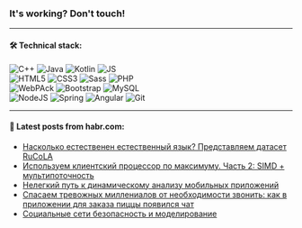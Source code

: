 ### It's working? Don't touch!

---

#### 🛠️ Technical stack:

![C++](https://img.shields.io/badge/C++-informational?logo=c%2B%2B&style=flat&logoColor=white&color=9C033A)
![Java](https://img.shields.io/badge/Java-informational?logo=java&style=flat&logoColor=white&color=007396)
![Kotlin](https://img.shields.io/badge/Kotlin-informational?logo=Kotlin&style=flat&logoColor=white&color=0095D5)
![JS](https://img.shields.io/badge/JS-informational?logo=javaScript&style=flat&logoColor=black&color=F7Df1E) <br>
![HTML5](https://img.shields.io/badge/HTML5-informational?logo=html5&style=flat&logoColor=white&color=E34F26)
![CSS3](https://img.shields.io/badge/CSS3-informational?logo=css3&style=flat&logoColor=white&color=157286)
![Sass](https://img.shields.io/badge/Saas-informational?logo=sass&style=flat&logoColor=white&color=hotpink)
![PHP](https://img.shields.io/badge/PHP-informational?logo=php&style=flat&logoColor=white&color=777BB4) <br>
![WebPAck](https://img.shields.io/badge/WebPack-informational?logo=webPack&style=flat&logoColor=white&color=FF6F00)
![Bootstrap](https://img.shields.io/badge/Bootstrap-informational?logo=Bootstrap&style=flat&logoColor=white&color=7952B3)
![MySQL](https://img.shields.io/badge/MySQL-informational?logo=MySQL&style=flat&logoColor=white&color=00f) <br>
![NodeJS](https://img.shields.io/badge/NodeJS-informational?logo=node.js&style=flat&logoColor=white&color=43853D)
![Spring](https://img.shields.io/badge/Spring-informational?logo=Spring&style=flat&logoColor=white&color=0A9EDC)
![Angular](https://img.shields.io/badge/Vue-informational?logo=vue.js&style=flat&logoColor=white&color=red)
![Git](https://img.shields.io/badge/Git-informational?logo=git&style=flat&logoColor=white&color=darkorange)

___

#### 💬 Latest posts from habr.com:

<!-- BLOG-POST-LIST:START -->
- [Насколько естественен естественный язык? Представляем датасет RuCoLA](https://habr.com/ru/post/667336/?utm_source=habrahabr&utm_medium=rss&utm_campaign=667336)
- [Используем клиентский процессор по максимуму. Часть 2: SIMD + мультипоточность](https://habr.com/ru/post/663936/?utm_source=habrahabr&utm_medium=rss&utm_campaign=663936)
- [Нелегкий путь к динамическому анализу мобильных приложений](https://habr.com/ru/post/667422/?utm_source=habrahabr&utm_medium=rss&utm_campaign=667422)
- [Спасаем тревожных миллениалов от необходимости звонить: как в приложении для заказа пиццы появился чат](https://habr.com/ru/post/666640/?utm_source=habrahabr&utm_medium=rss&utm_campaign=666640)
- [Социальные сети безопасность и моделирование](https://habr.com/ru/post/662015/?utm_source=habrahabr&utm_medium=rss&utm_campaign=662015)
<!-- BLOG-POST-LIST:END -->
